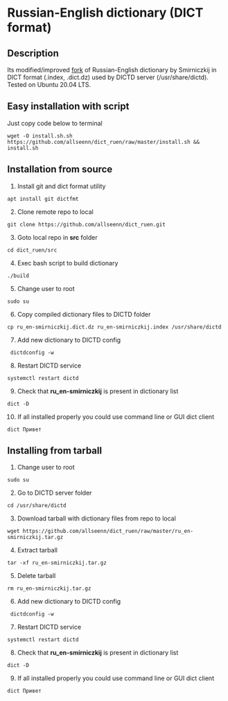 # Russian-English dictionary (DICT format)
## Description

Its modified/improved [fork](https://github.com/vlakhadzhi/smirniczkij-dict.git) of Russian-English dictionary by Smirniczkij in DICT format (.index, .dict.dz) used by DICTD server (/usr/share/dictd). Tested on Ubuntu 20.04 LTS.


## Easy installation with script

Just copy code below to terminal
```
wget -O install.sh.sh https://github.com/allseenn/dict_ruen/raw/master/install.sh && install.sh
```

## Installation from source 

1. Install git and dict format utility
```
apt install git dictfmt
```
2. Clone remote repo to local
```
git clone https://github.com/allseenn/dict_ruen.git
```
3. Goto local repo in **src** folder
```
cd dict_ruen/src
```
4. Exec bash script to build dictionary
```
./build
```
5. Change user to root
```
sudo su
```
6. Copy compiled dictionary files to DICTD folder
```
cp ru_en-smirniczkij.dict.dz ru_en-smirniczkij.index /usr/share/dictd
```
7. Add new dictionary to DICTD config
```
 dictdconfig -w
```
8. Restart DICTD service
```
systemctl restart dictd
```
9. Check that **ru_en-smirniczkij** is present in dictionary list
```
dict -D
```
10. If all installed properly you could use command line or GUI dict client
```
dict Привет
```

## Installing from tarball

1. Change user to root
```
sudo su
```
2. Go to DICTD server folder
```
cd /usr/share/dictd
```
3. Download tarball with dictionary files from repo to local
```
wget https://github.com/allseenn/dict_ruen/raw/master/ru_en-smirniczkij.tar.gz
```
4. Extract tarball
```
tar -xf ru_en-smirniczkij.tar.gz
```
5. Delete tarball
```
rm ru_en-smirniczkij.tar.gz
```
6. Add new dictionary to DICTD config
```
 dictdconfig -w
```
7. Restart DICTD service
```
systemctl restart dictd
```
8. Check that **ru_en-smirniczkij** is present in dictionary list
```
dict -D
```
9. If all installed properly you could use command line or GUI dict client
```
dict Привет
```

